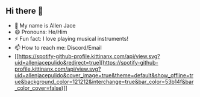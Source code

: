 ## Hi there 👋
- 🔭 My name is Allen Jace
- 😄 Pronouns: He/Him
- ⚡ Fun fact: I love playing musical instruments!
- 📫 How to reach me: Discord/Email
- [[https://spotify-github-profile.kittinanx.com/api/view.svg?uid=allenjacepulido&redirect=true][https://spotify-github-profile.kittinanx.com/api/view.svg?uid=allenjacepulido&cover_image=true&theme=default&show_offline=true&background_color=121212&interchange=true&bar_color=53b14f&bar_color_cover=false)]]

<!--
**allenjace/allenjace** is a ✨ _special_ ✨ repository because its `README.md` (this file) appears on your GitHub profile.

Here are some ideas to get you started:

- 🔭 I’m currently working on a website and persoanl
- 🌱 I’m currently learning ...
- 👯 I’m looking to collaborate on ...
- 🤔 I’m looking for help with ...
- 💬 Ask me about ...
- 📫 How to reach me: ...
- 😄 Pronouns: ...
- ⚡ Fun fact: ...
-->

